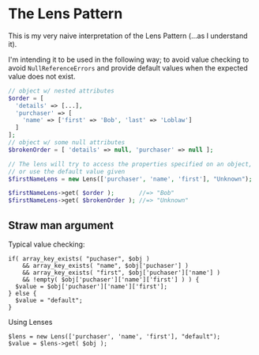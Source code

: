 # The Lens Pattern

This is my very naive interpretation of the Lens Pattern (...as I understand it).

I'm intending it to be used in the following way; to avoid value checking to avoid `NullReferenceErrors` and provide default values when the expected value does not exist.

```php
// object w/ nested attributes
$order = [
  'details' => [...],
  'purchaser' => [
    'name' => ['first' => 'Bob', 'last' => 'Loblaw']
  ]
];
// object w/ some null attributes
$brokenOrder = [ 'details' => null, 'purchaser' => null ];

// The lens will try to access the properties specified on an object, 
// or use the default value given
$firstNameLens = new Lens(['purchaser', 'name', 'first'], "Unknown");

$firstNameLens->get( $order );       //=> "Bob"
$firstNameLens->get( $brokenOrder ); //=> "Unknown"
```

## Straw man argument 

Typical value checking:
```
if( array_key_exists( "puchaser", $obj ) 
    && array_key_exists( "name", $obj['puchaser'] ) 
    && array_key_exists( "first", $obj['puchaser']['name'] ) 
    && !empty( $obj['puchaser']['name']['first'] ) ) {
  $value = $obj['puchaser']['name']['first'];
} else {
  $value = "default";
}
```

Using Lenses
```
$lens = new Lens(['purchaser', 'name', 'first'], "default");
$value = $lens->get( $obj );
```
